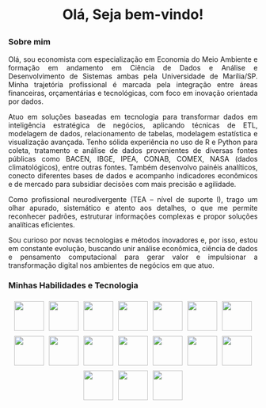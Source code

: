 <h1>
  <p align="center">
    Olá, Seja bem-vindo!
  </p>
</h1>

### **Sobre mim**  
<p align="justify">
Olá, sou economista com especialização em Economia do Meio Ambiente e formação em andamento em Ciência de Dados e Análise e Desenvolvimento de Sistemas ambas pela Universidade de Marília/SP. Minha trajetória profissional é marcada pela integração entre áreas financeiras, orçamentárias e tecnológicas, com foco em inovação orientada por dados.
</p>

<p align="justify">
Atuo em soluções baseadas em tecnologia para transformar dados em inteligência estratégica de negócios, aplicando técnicas de ETL, modelagem de dados, relacionamento de tabelas, modelagem estatística e visualização avançada. Tenho sólida experiência no uso de R e Python para coleta, tratamento e análise de dados provenientes de diversas fontes públicas como BACEN, IBGE, IPEA, CONAB, COMEX, NASA (dados climatológicos), entre outras fontes. Também desenvolvo painéis analíticos, conecto diferentes bases de dados e acompanho indicadores econômicos e de mercado para subsidiar decisões com mais precisão e agilidade.
</p>
<p align="justify">
Como profissional neurodivergente (TEA – nível de suporte I), trago um olhar apurado, sistemático e atento aos detalhes, o que me permite reconhecer padrões, estruturar informações complexas e propor soluções analíticas eficientes.
</p>
<p align="justify">
Sou curioso por novas tecnologias e métodos inovadores e, por isso, estou em constante evolução, buscando unir análise econômica, ciência de dados e pensamento computacional para gerar valor e impulsionar a transformação digital nos ambientes de negócios em que atuo.
</p>

### **Minhas Habilidades e Tecnologia**

<div style="display: flex; flex-wrap: wrap; justify-content: center;">
<img src="https://techstack-generator.vercel.app/github-icon.svg" width="60" style="margin: 5px;">
<img src="https://icon.icepanel.io/Technology/svg/Python.svg" width="60" style="margin: 5px;">
<img src="https://icon.icepanel.io/Technology/svg/Flask.svg" width="60" style="margin: 5px;">
<img src="https://icon.icepanel.io/Technology/svg/Pandas.svg" width="60" style="margin: 5px;">
<img src="https://icon.icepanel.io/Technology/svg/LaTeX.svg" width="60" style="margin: 5px;">
<img src="https://icon.icepanel.io/Technology/svg/SQL-Developer.svg" width="60" style="margin: 5px;">
<img src="https://icon.icepanel.io/Technology/svg/MySQL.svg" width="60" style="margin: 5px;">
<img src="https://icon.icepanel.io/Technology/svg/SQLAlchemy.svg" width="60" style="margin: 5px;">
<img src="https://icon.icepanel.io/Technology/svg/SQLite.svg" width="60" style="margin: 5px;">
<img src="https://icon.icepanel.io/Technology/svg/R-.svg" width="60" style="margin: 5px;">
<img src="https://icon.icepanel.io/Technology/svg/NumPy.svg" width="60" style="margin: 5px;">
<img src="https://icon.icepanel.io/Technology/svg/Ploty.svg" width="60" style="margin: 5px;">
<img src="https://icon.icepanel.io/Technology/svg/Matplotlib.svg" width="60" style="margin: 5px;">
<img src="https://icon.icepanel.io/Technology/svg/JavaScript.svg" width="60" style="margin: 5px;">
<img src="https://upload.wikimedia.org/wikipedia/commons/thumb/c/cf/New_Power_BI_Logo.svg/600px-New_Power_BI_Logo.svg" width="60" style="margin: 5px;">
<img src="" width="60" style="margin: 5px;">
<img src="" width="60" style="margin: 5px;">

</div>
<!--
**ademilson-maciel/ademilson-maciel** is a ✨ _special_ ✨ repository because its `README.md` (this file) appears on your GitHub profile.

Here are some ideas to get you started:

- 🔭 I’m currently working on ...
- 🌱 I’m currently learning ...
- 👯 I’m looking to collaborate on ...
- 🤔 I’m looking for help with ...
- 💬 Ask me about ...
- 📫 How to reach me: ...
- 😄 Pronouns: ...
- ⚡ Fun fact: ...
-->

